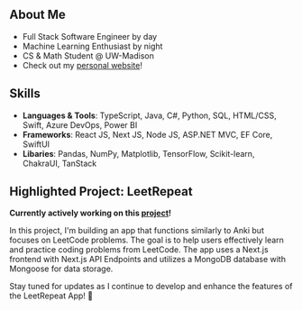 ## **About Me**
- Full Stack Software Engineer by day
- Machine Learning Enthusiast by night
- CS & Math Student @ UW-Madison
- Check out my [personal website](https://www.ddxu.studio/)!

## Skills
- **Languages & Tools**: TypeScript, Java, C#, Python, SQL, HTML/CSS, Swift, Azure DevOps, Power BI
- **Frameworks**: React JS, Next JS, Node JS, ASP.NET MVC, EF Core, SwiftUI
- **Libaries**: Pandas, NumPy, Matplotlib, TensorFlow, Scikit-learn, ChakraUI, TanStack
  
## **Highlighted Project: LeetRepeat**
**Currently actively working on this [project](https://github.com/dannydxu1/LeetRepeat)!**

In this project, I'm building an app that functions similarly to Anki but focuses on LeetCode problems. The goal is to help users effectively learn and practice coding problems from LeetCode. The app uses a Next.js frontend with Next.js API Endpoints and utilizes a MongoDB database with Mongoose for data storage.

Stay tuned for updates as I continue to develop and enhance the features of the LeetRepeat App! 🚀

